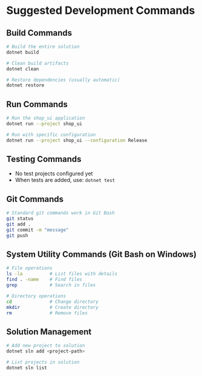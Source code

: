 # Suggested Development Commands

## Build Commands
```bash
# Build the entire solution
dotnet build

# Clean build artifacts
dotnet clean

# Restore dependencies (usually automatic)
dotnet restore
```

## Run Commands
```bash
# Run the shop_ui application
dotnet run --project shop_ui

# Run with specific configuration
dotnet run --project shop_ui --configuration Release
```

## Testing Commands
- No test projects configured yet
- When tests are added, use: `dotnet test`

## Git Commands
```bash
# Standard git commands work in Git Bash
git status
git add .
git commit -m "message"
git push
```

## System Utility Commands (Git Bash on Windows)
```bash
# File operations
ls -la          # List files with details
find . -name    # Find files
grep            # Search in files

# Directory operations
cd              # Change directory
mkdir           # Create directory
rm              # Remove files
```

## Solution Management
```bash
# Add new project to solution
dotnet sln add <project-path>

# List projects in solution
dotnet sln list
```
